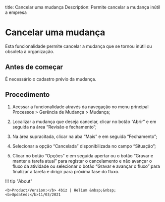 title: Cancelar uma mudança
Description: Permite cancelar a mudança inútil a empresa
# Cancelar uma mudança 

Esta funcionalidade permite cancelar a mudança que se tornou inútil ou obsoleta à organização.

Antes de começar
----------------

É necessário o cadastro prévio da mudança.

Procedimento 
-------------

1.  Acessar a funcionalidade através da navegação no menu principal Processos \>
    Gerência de Mudança \> Mudança;

2.  Localizar a mudança que deseja cancelar, clicar no botão “Abrir” e em
    seguida na área “Revisão e fechamento”;

3.  Na área supracitada, clicar na aba “Mais” e em seguida “Fechamento”;

4.  Selecionar a opção “Cancelada” disponibilizada no campo “Situação”;

5.  Clicar no botão “Opções” e em seguida apertar ou o botão “Gravar e manter a
    tarefa atual” para registar o cancelamento e não avançar o fluxo da
    atividade ou selecionar o botão “Gravar e avançar o fluxo” para finalizar a
    tarefa e dirigir para próxima fase do fluxo.

!!! tip "About"

    <b>Product/Version:</b> 4biz | Helium &nbsp;&nbsp;
    <b>Updated:</b>11/03/2021
